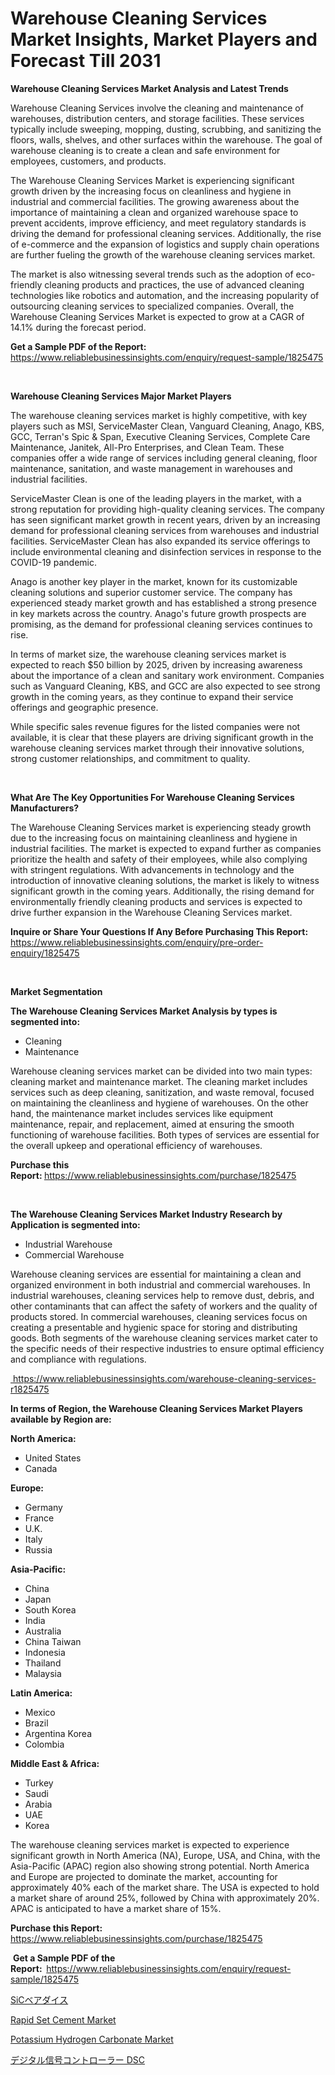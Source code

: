 <p><h1>Warehouse Cleaning Services Market Insights, Market Players and Forecast Till 2031</h1></p><p><strong>Warehouse Cleaning Services Market Analysis and Latest Trends</strong></p>
<p><p>Warehouse Cleaning Services involve the cleaning and maintenance of warehouses, distribution centers, and storage facilities. These services typically include sweeping, mopping, dusting, scrubbing, and sanitizing the floors, walls, shelves, and other surfaces within the warehouse. The goal of warehouse cleaning is to create a clean and safe environment for employees, customers, and products.</p><p>The Warehouse Cleaning Services Market is experiencing significant growth driven by the increasing focus on cleanliness and hygiene in industrial and commercial facilities. The growing awareness about the importance of maintaining a clean and organized warehouse space to prevent accidents, improve efficiency, and meet regulatory standards is driving the demand for professional cleaning services. Additionally, the rise of e-commerce and the expansion of logistics and supply chain operations are further fueling the growth of the warehouse cleaning services market.</p><p>The market is also witnessing several trends such as the adoption of eco-friendly cleaning products and practices, the use of advanced cleaning technologies like robotics and automation, and the increasing popularity of outsourcing cleaning services to specialized companies. Overall, the Warehouse Cleaning Services Market is expected to grow at a CAGR of 14.1% during the forecast period.</p></p>
<p><strong>Get a Sample PDF of the Report:&nbsp;</strong> <a href="https://www.reliablebusinessinsights.com/enquiry/request-sample/1825475">https://www.reliablebusinessinsights.com/enquiry/request-sample/1825475</a></p>
<p>&nbsp;</p>
<p><strong>Warehouse Cleaning Services Major Market Players</strong></p>
<p><p>The warehouse cleaning services market is highly competitive, with key players such as MSI, ServiceMaster Clean, Vanguard Cleaning, Anago, KBS, GCC, Terran's Spic & Span, Executive Cleaning Services, Complete Care Maintenance, Janitek, All-Pro Enterprises, and Clean Team. These companies offer a wide range of services including general cleaning, floor maintenance, sanitation, and waste management in warehouses and industrial facilities.</p><p>ServiceMaster Clean is one of the leading players in the market, with a strong reputation for providing high-quality cleaning services. The company has seen significant market growth in recent years, driven by an increasing demand for professional cleaning services from warehouses and industrial facilities. ServiceMaster Clean has also expanded its service offerings to include environmental cleaning and disinfection services in response to the COVID-19 pandemic.</p><p>Anago is another key player in the market, known for its customizable cleaning solutions and superior customer service. The company has experienced steady market growth and has established a strong presence in key markets across the country. Anago's future growth prospects are promising, as the demand for professional cleaning services continues to rise.</p><p>In terms of market size, the warehouse cleaning services market is expected to reach $50 billion by 2025, driven by increasing awareness about the importance of a clean and sanitary work environment. Companies such as Vanguard Cleaning, KBS, and GCC are also expected to see strong growth in the coming years, as they continue to expand their service offerings and geographic presence.</p><p>While specific sales revenue figures for the listed companies were not available, it is clear that these players are driving significant growth in the warehouse cleaning services market through their innovative solutions, strong customer relationships, and commitment to quality.</p></p>
<p>&nbsp;</p>
<p><strong>What Are The Key Opportunities For Warehouse Cleaning Services Manufacturers?</strong></p>
<p><p>The Warehouse Cleaning Services market is experiencing steady growth due to the increasing focus on maintaining cleanliness and hygiene in industrial facilities. The market is expected to expand further as companies prioritize the health and safety of their employees, while also complying with stringent regulations. With advancements in technology and the introduction of innovative cleaning solutions, the market is likely to witness significant growth in the coming years. Additionally, the rising demand for environmentally friendly cleaning products and services is expected to drive further expansion in the Warehouse Cleaning Services market.</p></p>
<p><strong>Inquire or Share Your Questions If Any Before Purchasing This Report:</strong> <a href="https://www.reliablebusinessinsights.com/enquiry/pre-order-enquiry/1825475">https://www.reliablebusinessinsights.com/enquiry/pre-order-enquiry/1825475</a></p>
<p>&nbsp;</p>
<p><strong>Market Segmentation</strong></p>
<p><strong>The Warehouse Cleaning Services Market Analysis by types is segmented into:</strong></p>
<p><ul><li>Cleaning</li><li>Maintenance</li></ul></p>
<p><p>Warehouse cleaning services market can be divided into two main types: cleaning market and maintenance market. The cleaning market includes services such as deep cleaning, sanitization, and waste removal, focused on maintaining the cleanliness and hygiene of warehouses. On the other hand, the maintenance market includes services like equipment maintenance, repair, and replacement, aimed at ensuring the smooth functioning of warehouse facilities. Both types of services are essential for the overall upkeep and operational efficiency of warehouses.</p></p>
<p><strong>Purchase this Report:&nbsp;</strong><a href="https://www.reliablebusinessinsights.com/purchase/1825475">https://www.reliablebusinessinsights.com/purchase/1825475</a></p>
<p>&nbsp;</p>
<p><strong>The Warehouse Cleaning Services Market Industry Research by Application is segmented into:</strong></p>
<p><ul><li>Industrial Warehouse</li><li>Commercial Warehouse</li></ul></p>
<p><p>Warehouse cleaning services are essential for maintaining a clean and organized environment in both industrial and commercial warehouses. In industrial warehouses, cleaning services help to remove dust, debris, and other contaminants that can affect the safety of workers and the quality of products stored. In commercial warehouses, cleaning services focus on creating a presentable and hygienic space for storing and distributing goods. Both segments of the warehouse cleaning services market cater to the specific needs of their respective industries to ensure optimal efficiency and compliance with regulations.</p></p>
<p><a href="https://www.reliablebusinessinsights.com/warehouse-cleaning-services-r1825475">&nbsp;https://www.reliablebusinessinsights.com/warehouse-cleaning-services-r1825475</a></p>
<p><strong>In terms of Region, the Warehouse Cleaning Services Market Players available by Region are:</strong></p>
<p>
    <p> <strong> North America: </strong>
        <ul>
            <li>United States</li>
            <li>Canada</li>
        </ul>
        </p> 
    <p> <strong> Europe: </strong>
        <ul>
            <li>Germany</li>
            <li>France</li>
            <li>U.K.</li>
            <li>Italy</li>
            <li>Russia</li>
        </ul>
        </p> 
    <p> <strong> Asia-Pacific: </strong>
        <ul>
            <li>China</li>
            <li>Japan</li>
            <li>South Korea</li>
            <li>India</li>
            <li>Australia</li>
            <li>China Taiwan</li>
            <li>Indonesia</li>
            <li>Thailand</li>
            <li>Malaysia</li>
        </ul>
        </p> 
    <p> <strong> Latin America: </strong>
        <ul>
            <li>Mexico</li>
            <li>Brazil</li>
            <li>Argentina Korea</li>
            <li>Colombia</li>
        </ul>
        </p> 
    <p> <strong> Middle East & Africa: </strong>
        <ul>
            <li>Turkey</li>
            <li>Saudi</li>
            <li>Arabia</li>
            <li>UAE</li>
            <li>Korea</li>
        </ul>
    </p>
    </p>
<p><p>The warehouse cleaning services market is expected to experience significant growth in North America (NA), Europe, USA, and China, with the Asia-Pacific (APAC) region also showing strong potential. North America and Europe are projected to dominate the market, accounting for approximately 40% each of the market share. The USA is expected to hold a market share of around 25%, followed by China with approximately 20%. APAC is anticipated to have a market share of 15%.</p></p>
<p><strong>Purchase this Report: </strong><a href="https://www.reliablebusinessinsights.com/purchase/1825475">https://www.reliablebusinessinsights.com/purchase/1825475</a></p>
<p>&nbsp;<strong>Get a Sample PDF of the Report:&nbsp;&nbsp;</strong><a href="https://www.reliablebusinessinsights.com/enquiry/request-sample/1825475">https://www.reliablebusinessinsights.com/enquiry/request-sample/1825475</a></p>
<p><strong></strong></p>
<p><p><a href="https://github.com/adcxff01450218/Market-Research-Report-List-3/blob/main/4068040180217.md">SiCベアダイス</a></p><p><a href="https://github.com/rionkhanvai01/Market-Research-Report-List-1/blob/main/rapid-set-cement-market.md">Rapid Set Cement Market</a></p><p><a href="https://github.com/haleemasakdiya1/Market-Research-Report-List-1/blob/main/potassium-hydrogen-carbonate-market.md">Potassium Hydrogen Carbonate Market</a></p><p><a href="https://github.com/ReyesKohler20231/Market-Research-Report-List-2/blob/main/8696741180218.md">デジタル信号コントローラー DSC</a></p></p>